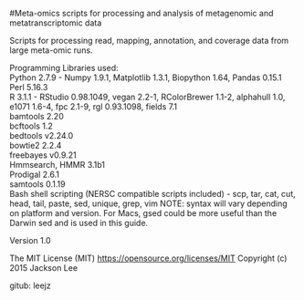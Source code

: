#Meta-omics scripts for processing and analysis of metagenomic and metatranscriptomic data

Scripts for processing read, mapping, annotation, and coverage data from large meta-omic runs.

Programming Libraries used:   
Python 2.7.9  - Numpy 1.9.1, Matplotlib 1.3.1, Biopython 1.64, Pandas 0.15.1   
Perl 5.16.3   
R 3.1.1 - RStudio 0.98.1049, vegan 2.2-1, RColorBrewer 1.1-2, alphahull 1.0, e1071 1.6-4, fpc 2.1-9, rgl 0.93.1098, fields 7.1    
bamtools 2.20   
bcftools 1.2   
bedtools v2.24.0   
bowtie2 2.2.4   
freebayes v0.9.21   
Hmmsearch, HMMR 3.1b1   
Prodigal 2.6.1   
samtools 0.1.19    
Bash shell scripting (NERSC compatible scripts included) - scp, tar, cat, cut, head, tail, paste, sed, unique, grep, vim NOTE: syntax will vary depending on platform and version.  For Macs, gsed could be more useful than the Darwin sed and is used in this guide.


Version 1.0

The MIT License (MIT)
https://opensource.org/licenses/MIT
Copyright (c) 2015 Jackson Lee

gitub: leejz

